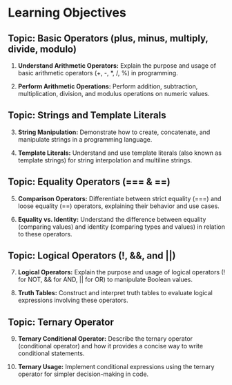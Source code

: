 # Learning Objectives

## Topic: Basic Operators (plus, minus, multiply, divide, modulo)

1. **Understand Arithmetic Operators:** Explain the purpose and usage of basic arithmetic operators (+, -, *, /, %) in programming.

2. **Perform Arithmetic Operations:** Perform addition, subtraction, multiplication, division, and modulus operations on numeric values.

## Topic: Strings and Template Literals

3. **String Manipulation:** Demonstrate how to create, concatenate, and manipulate strings in a programming language.

4. **Template Literals:** Understand and use template literals (also known as template strings) for string interpolation and multiline strings.

## Topic: Equality Operators (=== & ==)

5. **Comparison Operators:** Differentiate between strict equality (===) and loose equality (==) operators, explaining their behavior and use cases.

6. **Equality vs. Identity:** Understand the difference between equality (comparing values) and identity (comparing types and values) in relation to these operators.

## Topic: Logical Operators (!, &&, and ||)

7. **Logical Operators:** Explain the purpose and usage of logical operators (! for NOT, && for AND, || for OR) to manipulate Boolean values.

8. **Truth Tables:** Construct and interpret truth tables to evaluate logical expressions involving these operators.

## Topic: Ternary Operator

9. **Ternary Conditional Operator:** Describe the ternary operator (conditional operator) and how it provides a concise way to write conditional statements.

10. **Ternary Usage:** Implement conditional expressions using the ternary operator for simpler decision-making in code.
